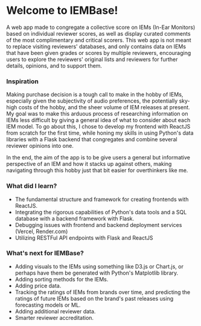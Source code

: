 # Welcome to IEMBase!

A web app made to congregate a collective score on IEMs (In-Ear Monitors) based on individual reviewer scores, as well as display curated comments of the most complimentary and critical scorers.
This web app is not meant to replace visiting reviewers' databases, and only contains data on IEMs that have been given grades or scores by multiple reviewers, encouraging users to explore the reviewers' original lists and reviewers for further details, opinions, and to support them.

### Inspiration

Making purchase decision is a tough call to make in the hobby of IEMs, especially given the subjectivity of audio preferences, the potentially sky-high costs of the hobby, and the sheer volume of IEM releases at present. My goal was to make this arduous process of researching information on IEMs less difficult by giving a general idea of what to consider about each IEM model. To go about this, I chose to develop my frontend with ReactJS from scratch for the first time, while honing my skills in using Python's data libraries with a Flask backend that congregates and combine several reviewer opinions into one.

In the end, the aim of the app is to be give users a general but informative perspective of an IEM and how it stacks up against others, making navigating through this hobby just that bit easier for overthinkers like me.

### What did I learn?

- The fundamental structure and framework for creating frontends with ReactJS.
- Integrating the rigorous capabilities of Python's data tools and a SQL database with a backend framework with Flask.
- Debugging issues with frontend and backend deployment services (Vercel, Render.com)
- Utilizing RESTFul API endpoints with Flask and ReactJS

### What's next for IEMBase?

- Adding visuals to the IEMs using something like D3.js or Chart.js, or perhaps have them be generated with Python's Matplotlib library.
- Adding sorting methods for the IEMs.
- Adding price data.
- Tracking the ratings of IEMs from brands over time, and predicting the ratings of future IEMs based on the brand's past releases using forecasting models or ML.
- Adding additional reviewer data.
- Smarter reviewer accreditation.
